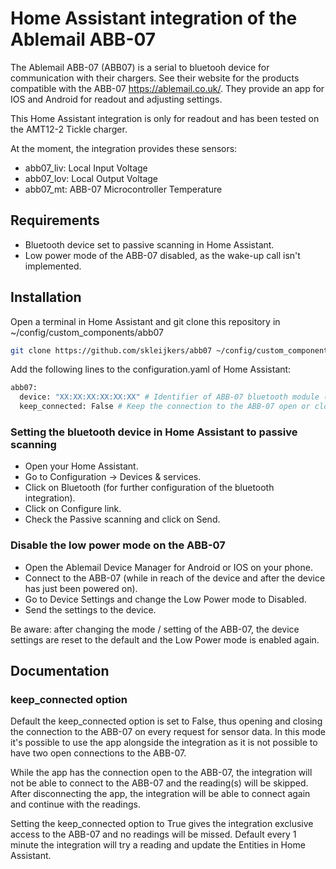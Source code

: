 # Home Assistant integration of the Ablemail ABB-07

The Ablemail ABB-07 (ABB07) is a serial to bluetooh device for communication with their chargers. See their website for the products compatible with the ABB-07 https://ablemail.co.uk/. They provide an app for IOS and Android for readout and adjusting settings.

This Home Assistant integration is only for readout and has been tested on the AMT12-2 Tickle charger.

At the moment, the integration provides these sensors:

- abb07_liv: Local Input Voltage
- abb07_lov: Local Output Voltage
- abb07_mt: ABB-07 Microcontroller Temperature

## Requirements

- Bluetooth device set to passive scanning in Home Assistant.
- Low power mode of the ABB-07 disabled, as the wake-up call isn't implemented.

## Installation

Open a terminal in Home Assistant and git clone this repository in ~/config/custom_components/abb07

```bash
git clone https://github.com/skleijkers/abb07 ~/config/custom_components/abb07
```

Add the following lines to the configuration.yaml of Home Assistant:

```bash
abb07:
  device: "XX:XX:XX:XX:XX:XX" # Identifier of ABB-07 bluetooth module (MAC address layout)
  keep_connected: False # Keep the connection to the ABB-07 open or close it after each request (optional, default: False)
```

### Setting the bluetooth device in Home Assistant to passive scanning

- Open your Home Assistant.
- Go to Configuration -> Devices & services.
- Click on Bluetooth (for further configuration of the bluetooth integration).
- Click on Configure link.
- Check the Passive scanning and click on Send.

### Disable the low power mode on the ABB-07

- Open the Ablemail Device Manager for Android or IOS on your phone.
- Connect to the ABB-07 (while in reach of the device and after the device has just been powered on).
- Go to Device Settings and change the Low Power mode to Disabled.
- Send the settings to the device.

Be aware: after changing the mode / setting of the ABB-07, the device settings are reset to the default and the Low Power mode is enabled again. 

## Documentation

### keep_connected option

Default the keep_connected option is set to False, thus opening and closing the connection to the ABB-07 on every request for sensor data. In this mode it's possible to use the app alongside the integration as it is not possible to have two open connections to the ABB-07.

While the app has the connection open to the ABB-07, the integration will not be able to connect to the ABB-07 and the reading(s) will be skipped. After disconnecting the app, the integration will be able to connect again and continue with the readings.

Setting the keep_connected option to True gives the integration exclusive access to the ABB-07 and no readings will be missed. Default every 1 minute the integration will try a reading and update the Entities in Home Assistant.